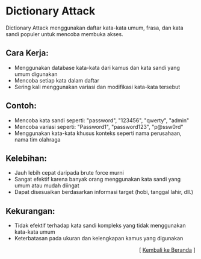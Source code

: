 # Dictionary Attack

Dictionary Attack menggunakan daftar kata-kata umum, frasa, dan kata sandi populer untuk mencoba membuka akses.

## Cara Kerja:

- Menggunakan database kata-kata dari kamus dan kata sandi yang umum digunakan
- Mencoba setiap kata dalam daftar
- Sering kali menggunakan variasi dan modifikasi kata-kata tersebut

## Contoh:

- Mencoba kata sandi seperti: "password", "123456", "qwerty", "admin"
- Mencoba variasi seperti: "Password1", "password123", "p@ssw0rd"
- Menggunakan kata-kata khusus konteks seperti nama perusahaan, nama tim olahraga

## Kelebihan:

- Jauh lebih cepat daripada brute force murni
- Sangat efektif karena banyak orang menggunakan kata sandi yang umum atau mudah diingat
- Dapat disesuaikan berdasarkan informasi target (hobi, tanggal lahir, dll.)

## Kekurangan:

- Tidak efektif terhadap kata sandi kompleks yang tidak menggunakan kata-kata umum
- Keterbatasan pada ukuran dan kelengkapan kamus yang digunakan

<p align="right">[ <a href="https://github.com/fixploit03/jono-ng">Kembali ke Beranda</a> ]</p>
